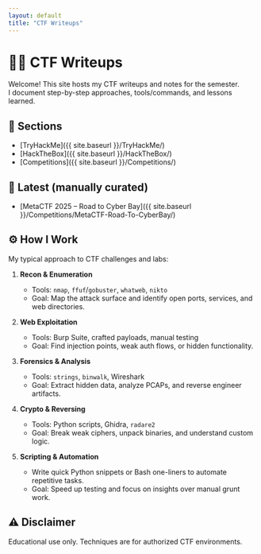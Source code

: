 ```yaml
---
layout: default
title: "CTF Writeups"
---
```


# 🏴‍☠️ CTF Writeups

Welcome! This site hosts my CTF writeups and notes for the semester.  
I document step-by-step approaches, tools/commands, and lessons learned.

## 📂 Sections
- [TryHackMe]({{ site.baseurl }}/TryHackMe/)
- [HackTheBox]({{ site.baseurl }}/HackTheBox/)
- [Competitions]({{ site.baseurl }}/Competitions/)

## 📝 Latest (manually curated)
- [MetaCTF 2025 – Road to Cyber Bay]({{ site.baseurl }}/Competitions/MetaCTF-Road-To-CyberBay/)

## ⚙️ How I Work

My typical approach to CTF challenges and labs:

1. **Recon & Enumeration**  
   - Tools: `nmap`, `ffuf`/`gobuster`, `whatweb`, `nikto`  
   - Goal: Map the attack surface and identify open ports, services, and web directories.

2. **Web Exploitation**  
   - Tools: Burp Suite, crafted payloads, manual testing  
   - Goal: Find injection points, weak auth flows, or hidden functionality.

3. **Forensics & Analysis**  
   - Tools: `strings`, `binwalk`, Wireshark  
   - Goal: Extract hidden data, analyze PCAPs, and reverse engineer artifacts.

4. **Crypto & Reversing**  
   - Tools: Python scripts, Ghidra, `radare2`  
   - Goal: Break weak ciphers, unpack binaries, and understand custom logic.

5. **Scripting & Automation**  
   - Write quick Python snippets or Bash one-liners to automate repetitive tasks.  
   - Goal: Speed up testing and focus on insights over manual grunt work.


## ⚠️ Disclaimer
Educational use only. Techniques are for authorized CTF environments.
